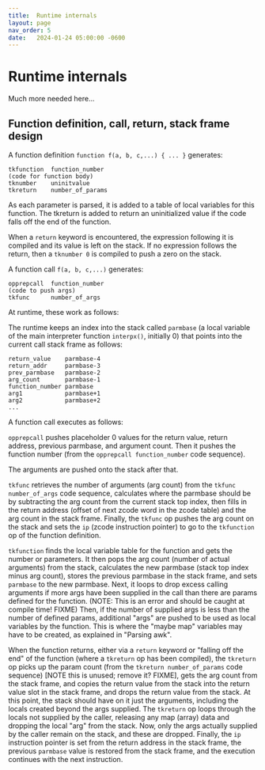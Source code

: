 ```yaml
---
title:  Runtime internals
layout: page
nav_order: 5
date:   2024-01-24 05:00:00 -0600
---
```


# Runtime internals

Much more needed here...

## Function definition, call, return, stack frame design

A function definition `function f(a, b, c,...) { ... }` generates:

```
tkfunction  function_number
(code for function body)
tknumber    uninitvalue
tkreturn    number_of_params
```

As each parameter is parsed, it is added to a table of local variables for this function.
The tkreturn is added to return an uninitialized value if the code falls off the end of the function.

When a `return` keyword is encountered, the expression following it is compiled and its value is left on the stack.
If no expression follows the return, then a `tknumber 0` is compiled to push a zero on the stack.


A function call `f(a, b, c,...)` generates:

```
opprepcall  function_number
(code to push args)
tkfunc      number_of_args
```

At runtime, these work as follows:

The runtime keeps an index into the stack called `parmbase` (a local variable of the main interpreter function `interpx()`, initially 0) that points into the current call stack frame as follows:

```
return_value    parmbase-4
return_addr     parmbase-3
prev_parmbase   parmbase-2
arg_count       parmbase-1
function_number parmbase
arg1            parmbase+1
arg2            parmbase+2
...
```

A function call executes as follows:

`opprepcall` pushes placeholder 0 values for the return value, return address, previous parmbase, and argument count.
Then it pushes the function number (from the `opprepcall function_number` code sequence).

The arguments are pushed onto the stack after that.

`tkfunc` retrieves the number of arguments (arg count) from the `tkfunc number_of_args` code sequence, calculates where the parmbase should be by subtracting the arg count from the current stack top index, then fills in the return address (offset of next zcode word in the zcode table) and the arg count in the stack frame.
Finally, the `tkfunc` op pushes the arg count on the stack and sets the `ip` (zcode instruction pointer) to go to the `tkfunction` op of the function definition.

`tkfunction` finds the local variable table for the function and gets the number or parameters.
It then pops the arg count (number of actual arguments) from the stack, calculates the new parmbase (stack top index minus arg count), stores the previous parmbase in the stack frame, and sets `parmbase` to the new parmbase.
Next, it loops to drop excess calling arguments if more args have been supplied in the call than there are params defined for the function. (NOTE: This is an error and should be caught at compile time! FIXME)
Then, if the number of supplied args is less than the number of defined params, additional "args" are pushed to be used as local variables by the function.
This is where the "maybe map" variables may have to be created, as explained in "Parsing awk".

When the function returns, either via a `return` keyword or "falling off the end" of the function (where a `tkreturn` op has been compiled), the `tkreturn` op picks up the param count (from the `tkreturn number_of_params` code sequence) [NOTE this is unused; remove it? FIXME], gets the arg count from the stack frame, and copies the return value from the stack into the return value slot in the stack frame, and drops the return value from the stack.
At this point, the stack should have on it just the arguments, including the locals created beyond the args supplied.
The `tkreturn` op loops through the locals not supplied by the caller, releasing any map (array) data and dropping the local "arg" from the stack.
Now, only the args actually supplied by the caller remain on the stack, and these are dropped.
Finally, the `ip` instruction pointer is set from the return address in the stack frame, the previous `parmbase` value is restored from the stack frame, and the execution continues with the next instruction.


